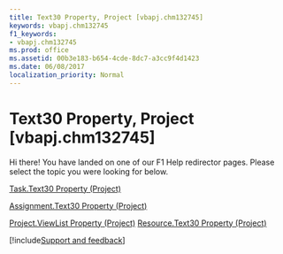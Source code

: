```yaml
---
title: Text30 Property, Project [vbapj.chm132745]
keywords: vbapj.chm132745
f1_keywords:
- vbapj.chm132745
ms.prod: office
ms.assetid: 00b3e183-b654-4cde-8dc7-a3cc9f4d1423
ms.date: 06/08/2017
localization_priority: Normal
---
```



# Text30 Property, Project [vbapj.chm132745]

Hi there! You have landed on one of our F1 Help redirector pages. Please select the topic you were looking for below.

[Task.Text30 Property (Project)](https://msdn.microsoft.com/library/afc7f41d-343e-7cd4-59d1-121fa3c6939f%28Office.15%29.aspx)

[Assignment.Text30 Property (Project)](https://msdn.microsoft.com/library/62fca21f-d9f2-dbf0-1260-2b5b5cb7f3f5%28Office.15%29.aspx)

[Project.ViewList Property (Project)](https://msdn.microsoft.com/library/5a55b42b-f8eb-3fe4-5477-6d1f80b7b1d8%28Office.15%29.aspx)
[Resource.Text30 Property (Project)](https://msdn.microsoft.com/library/1f2f3835-133c-15ba-b932-d8d957020c11%28Office.15%29.aspx)

[!include[Support and feedback](~/includes/feedback-boilerplate.md)]